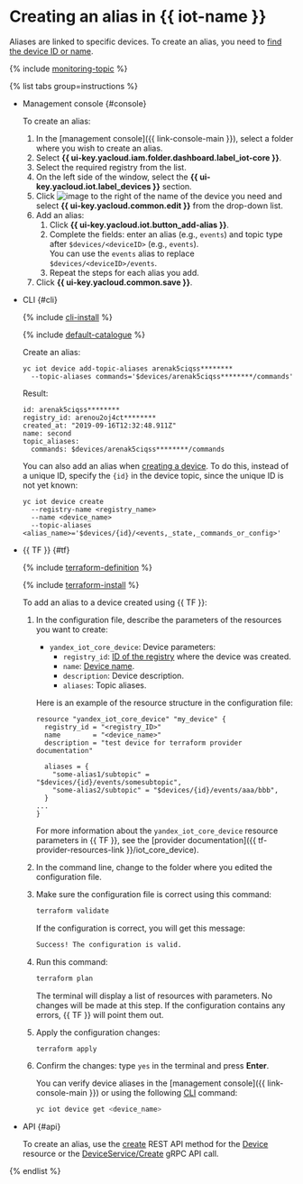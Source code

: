 # Creating an alias in {{ iot-name }}

Aliases are linked to specific devices. To create an alias, you need to [find the device ID or name](../device-list.md).

{% include [monitoring-topic](../../../../_includes/iot-core/monitoring-topic.md) %}

{% list tabs group=instructions %}

- Management console {#console}

   To create an alias:

   1. In the [management console]({{ link-console-main }}), select a folder where you wish to create an alias.
   1. Select **{{ ui-key.yacloud.iam.folder.dashboard.label_iot-core }}**.
   1. Select the required registry from the list.
   1. On the left side of the window, select the **{{ ui-key.yacloud.iot.label_devices }}** section.
   1. Click ![image](../../../../_assets/console-icons/ellipsis.svg) to the right of the name of the device you need and select **{{ ui-key.yacloud.common.edit }}** from the drop-down list.
   1. Add an alias:
      1. Click **{{ ui-key.yacloud.iot.button_add-alias }}**.
      1. Complete the fields: enter an alias (e.g., `events`) and topic type after `$devices/<deviceID>` (e.g., `events`).<br/>You can use the `events` alias to replace `$devices/<deviceID>/events`.
      1. Repeat the steps for each alias you add.
   1. Click **{{ ui-key.yacloud.common.save }}**.

- CLI {#cli}

   {% include [cli-install](../../../../_includes/cli-install.md) %}

   {% include [default-catalogue](../../../../_includes/default-catalogue.md) %}

   Create an alias:

   ```
   yc iot device add-topic-aliases arenak5ciqss********
     --topic-aliases commands='$devices/arenak5ciqss********/commands'
   ```

   Result:

   ```
   id: arenak5ciqss********
   registry_id: arenou2oj4ct********
   created_at: "2019-09-16T12:32:48.911Z"
   name: second
   topic_aliases:
     commands: $devices/arenak5ciqss********/commands
   ```

   You can also add an alias when [creating a device](../device-create.md). To do this, instead of a unique ID, specify the `{id}` in the device topic, since the unique ID is not yet known:

   ```
   yc iot device create
     --registry-name <registry_name>
     --name <device_name>
     --topic-aliases <alias_name>='$devices/{id}/<events,_state,_commands_or_config>'
   ```

- {{ TF }} {#tf}

   {% include [terraform-definition](../../../../_tutorials/_tutorials_includes/terraform-definition.md) %}

   {% include [terraform-install](../../../../_includes/terraform-install.md) %}

   To add an alias to a device created using {{ TF }}:

   1. In the configuration file, describe the parameters of the resources you want to create:

      * `yandex_iot_core_device`: Device parameters:
         * `registry_id`: [ID of the registry](../../registry/registry-list.md#registry-list) where the device was created.
         * `name`: [Device name](../device-list.md#device-list).
         * `description`: Device description.
         * `aliases`: Topic aliases.

      Here is an example of the resource structure in the configuration file:

      ```hcl
      resource "yandex_iot_core_device" "my_device" {
        registry_id = "<registry_ID>"
        name        = "<device_name>"
        description = "test device for terraform provider documentation"

        aliases = {
          "some-alias1/subtopic" = "$devices/{id}/events/somesubtopic",
          "some-alias2/subtopic" = "$devices/{id}/events/aaa/bbb",
        }
      ...
      }
      ```

      For more information about the `yandex_iot_core_device` resource parameters in {{ TF }}, see the [provider documentation]({{ tf-provider-resources-link }}/iot_core_device).
   1. In the command line, change to the folder where you edited the configuration file.
   1. Make sure the configuration file is correct using this command:

      ```bash
      terraform validate
      ```

      If the configuration is correct, you will get this message:

      ```bash
      Success! The configuration is valid.
      ```

   1. Run this command:

      ```bash
      terraform plan
      ```

      The terminal will display a list of resources with parameters. No changes will be made at this step. If the configuration contains any errors, {{ TF }} will point them out.
   1. Apply the configuration changes:

      ```bash
      terraform apply
      ```

   1. Confirm the changes: type `yes` in the terminal and press **Enter**.

      You can verify device aliases in the [management console]({{ link-console-main }}) or using the following [CLI](../../../../cli/quickstart.md) command:

      ```bash
      yc iot device get <device_name>
      ```

- API {#api}

   To create an alias, use the [create](../../../api-ref/Device/create.md) REST API method for the [Device](../../../api-ref/Device/index.md) resource or the [DeviceService/Create](../../../api-ref/grpc/device_service.md#Create) gRPC API call.

{% endlist %}